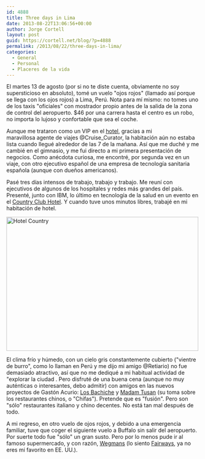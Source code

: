 ```yaml
---
id: 4888
title: Three days in Lima
date: 2013-08-22T13:06:56+00:00
author: Jorge Cortell
layout: post
guid: https://cortell.net/blog/?p=4888
permalink: /2013/08/22/three-days-in-lima/
categories:
  - General
  - Personal
  - Placeres de la vida
---
```

El martes 13 de agosto (por si no te diste cuenta, obviamente no soy supersticioso en absoluto), tomé un vuelo "ojos rojos" (llamado así porque se llega con los ojos rojos) a Lima, Perú. Nota para mí mismo: no tomes uno de los taxis "oficiales" con mostrador propio antes de la salida de la zona de control del aeropuerto. $46 por una carrera hasta el centro es un robo, no importa lo lujoso y confortable que sea el coche.

Aunque me trataron como un VIP en el <a title="https://www.radisson.com/miraflores-hotel-pe-lima18/peflores" href="https://www.radisson.com/miraflores-hotel-pe-lima18/peflores" target="_blank">hotel</a>, gracias a mi maravillosa agente de viajes @Cruise_Curator, la habitación aún no estaba lista cuando llegué alrededor de las 7 de la mañana. Así que me duché y me cambié en el gimnasio, y me fui directo a mi primera presentación de negocios. Como anécdota curiosa, me encontré, por segunda vez en un viaje, con otro ejecutivo español de una empresa de tecnología sanitaria española (aunque con dueños americanos).

Pasé tres días intensos de trabajo, trabajo y trabajo. Me reuní con ejecutivos de algunos de los hospitales y redes más grandes del país. Presenté, junto con IBM, lo último en tecnología de la salud en un evento en el <a title="https://www.hotelcountry.com/default-en.html" href="https://www.hotelcountry.com/default-en.html" target="_blank">Country Club Hotel</a>. Y cuando tuve unos minutos libres, trabajé en mi habitación de hotel.

<img class="aligncenter" alt="Hotel Country" src="https://www.hotelcountry.com/d/countryclublima/media/Exteriors/__thumbs_500_350_crop/Facade.jpg" width="500" height="349" />

El clima frío y húmedo, con un cielo gris constantemente cubierto ("vientre de burro", como lo llaman en Perú y me dijo mi amigo @Retiario) no fue demasiado atractivo, así que no me dediqué a mi habitual actividad de "explorar la ciudad . Pero disfruté de una buena cena (aunque no muy auténticas o interesantes, debo admitir) con amigos en las nuevos proyectos de Gastón Acurio: <a title="https://www.facebook.com/losbachiche" href="https://www.facebook.com/losbachiche" target="_blank">Los Bachiche</a> y <a title="https://madamtusan.pe/main/1/pe" href="https://madamtusan.pe/main/1/pe" target="_blank">Madam Tusan</a> (su toma sobre los restaurantes chinos, o "Chifas"). Pretende que es "fusión". Pero son "sólo" restaurantes italiano y chino decentes. No está tan mal después de todo.

A mi regreso, en otro vuelo de ojos rojos, y debido a una emergencia familiar, tuve que coger el siguiente vuelo a Buffalo sin salir del aeropuerto. Por suerte todo fue "sólo" un gran susto. Pero por lo menos pude ir al famoso supermercado, y con razón, <a title="https://www.wegmans.com" href="https://www.wegmans.com" target="_blank">Wegmans</a> (lo siento <a title="https://www.fairwaymarket.com" href="https://www.fairwaymarket.com" target="_blank">Fairways</a>, ya no eres mi favorito en EE. UU.).